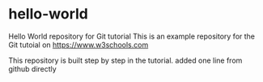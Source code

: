  # hello-world
Hello World repository for Git tutorial
This is an example repository for the Git tutoial on https://www.w3schools.com

This repository is built step by step in the tutorial.
added one line from github directly
